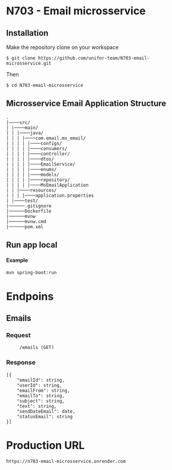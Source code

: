 # N703 - Email microsservice

## Installation

Make the repository clone on your workspace

```
$ git clone https://github.com/unifor-team/N703-email-microsservice.git
```
Then

```
$ cd N703-email-microsservice
```

## Microsservice Email Application Structure 
```
.
|────src/
| |────main/
| | |────java/
| | | |────com.email.ms_email/
| | | | |────configs/
| | | | |────consumers/
| | | | |────controller/
| | | | |────dtos/
| | | | |────EmailService/
| | | | |────enums/
| | | | |────models/
| | | | |────repository/
| | | | |────MsEmailApplication
| | |────resources/
| | | |────application.properties
| |────test/
|──────.gitignore
|──────Dockerfile
|──────mvnw
|──────mvnw.cmd
|──────pom.xml
```


## Run app local

#### Example

```
mvn spring-boot:run
```

# Endpoins

## Emails

### Request
         /emails (GET)
### Response
    [{
        "emailId": string,
        "userId": string,
        "emailFrom": string,
        "emailTo": string,
        "subject": string,
        "text": string,
        "sendDateEmail": date,
        "statusEmail": string
    }]

# Production URL
```
https://n703-email-microsservice.onrender.com
```
